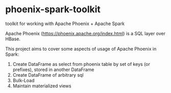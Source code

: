 # phoenix-spark-toolkit
toolkit for working with Apache Phoenix + Apache Spark

Apache Phoenix (https://phoenix.apache.org/index.html) is a SQL layer over HBase.

This project aims to cover some aspects of usage of Apache Phoenix in Spark:

1) Create DataFrame as select from phoenix table by set of keys (or prefixes), stored in another DataFrame
2) Create DataFrame of arbitrary sql
3) Bulk-Load
4) Maintain materialized views
